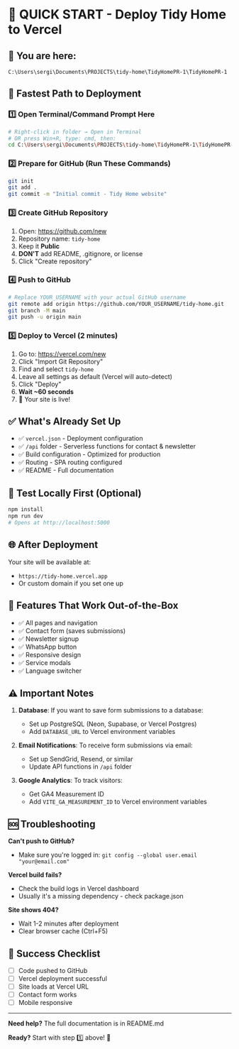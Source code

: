 # 🚀 QUICK START - Deploy Tidy Home to Vercel

## 📍 You are here:
`C:\Users\sergi\Documents\PROJECTS\tidy-home\TidyHomePR-1\TidyHomePR-1`

## 🎯 Fastest Path to Deployment

### 1️⃣ Open Terminal/Command Prompt Here
```bash
# Right-click in folder → Open in Terminal
# OR press Win+R, type: cmd, then:
cd C:\Users\sergi\Documents\PROJECTS\tidy-home\TidyHomePR-1\TidyHomePR-1
```

### 2️⃣ Prepare for GitHub (Run These Commands)
```bash
git init
git add .
git commit -m "Initial commit - Tidy Home website"
```

### 3️⃣ Create GitHub Repository
1. Open: https://github.com/new
2. Repository name: `tidy-home`
3. Keep it **Public**
4. **DON'T** add README, .gitignore, or license
5. Click "Create repository"

### 4️⃣ Push to GitHub
```bash
# Replace YOUR_USERNAME with your actual GitHub username
git remote add origin https://github.com/YOUR_USERNAME/tidy-home.git
git branch -M main
git push -u origin main
```

### 5️⃣ Deploy to Vercel (2 minutes)
1. Go to: https://vercel.com/new
2. Click "Import Git Repository"
3. Find and select `tidy-home`
4. Leave all settings as default (Vercel will auto-detect)
5. Click "Deploy"
6. **Wait ~60 seconds**
7. 🎉 Your site is live!

## ✅ What's Already Set Up

- ✅ `vercel.json` - Deployment configuration
- ✅ `/api` folder - Serverless functions for contact & newsletter
- ✅ Build configuration - Optimized for production
- ✅ Routing - SPA routing configured
- ✅ README - Full documentation

## 🔧 Test Locally First (Optional)
```bash
npm install
npm run dev
# Opens at http://localhost:5000
```

## 🌐 After Deployment

Your site will be available at:
- `https://tidy-home.vercel.app`
- Or custom domain if you set one up

## 📱 Features That Work Out-of-the-Box

- ✅ All pages and navigation
- ✅ Contact form (saves submissions)
- ✅ Newsletter signup
- ✅ WhatsApp button
- ✅ Responsive design
- ✅ Service modals
- ✅ Language switcher

## ⚠️ Important Notes

1. **Database**: If you want to save form submissions to a database:
   - Set up PostgreSQL (Neon, Supabase, or Vercel Postgres)
   - Add `DATABASE_URL` to Vercel environment variables

2. **Email Notifications**: To receive form submissions via email:
   - Set up SendGrid, Resend, or similar
   - Update API functions in `/api` folder

3. **Google Analytics**: To track visitors:
   - Get GA4 Measurement ID
   - Add `VITE_GA_MEASUREMENT_ID` to Vercel environment variables

## 🆘 Troubleshooting

**Can't push to GitHub?**
- Make sure you're logged in: `git config --global user.email "your@email.com"`

**Vercel build fails?**
- Check the build logs in Vercel dashboard
- Usually it's a missing dependency - check package.json

**Site shows 404?**
- Wait 1-2 minutes after deployment
- Clear browser cache (Ctrl+F5)

## 🎉 Success Checklist

- [ ] Code pushed to GitHub
- [ ] Vercel deployment successful
- [ ] Site loads at Vercel URL
- [ ] Contact form works
- [ ] Mobile responsive

---

**Need help?** The full documentation is in README.md

**Ready?** Start with step 1️⃣ above! 🚀
